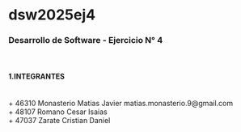 <h1>dsw2025ej4</h1>
<h3>Desarrollo de Software - Ejercicio N° 4</h3><br>
<H4>1.INTEGRANTES</H4><br> 
+ 46310   Monasterio Matias Javier   matias.monasterio.9@gmail.com<br>
+ 48107   Romano Cesar Isaias  <br>
+ 47037   Zarate Cristian Daniel   
